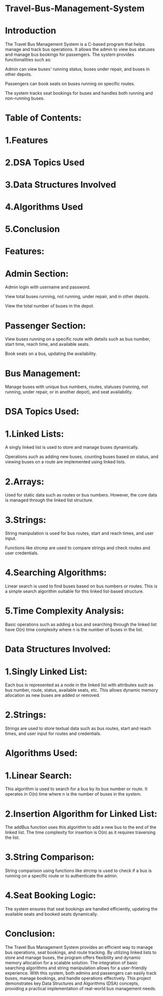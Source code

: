 # Travel-Bus-Management-System                     
    
# Introduction

The Travel Bus Management System is a C-based program that helps manage and track bus operations. It allows the admin to view bus statuses and manage bus bookings for passengers. The system provides functionalities such as:

Admin can view buses' running status, buses under repair, and buses in other depots.

Passengers can book seats on buses running on specific routes.

The system tracks seat bookings for buses and handles both running and non-running buses.

# Table of Contents:

# 1.Features

# 2.DSA Topics Used

# 3.Data Structures Involved

# 4.Algorithms Used

# 5.Conclusion

# Features:

# Admin Section:

Admin login with username and password.

View total buses running, not running, under repair, and in other depots.

View the total number of buses in the depot.

# Passenger Section:

View buses running on a specific route with details such as bus number, start time, reach time, and available seats.

Book seats on a bus, updating the availability.

# Bus Management:

Manage buses with unique bus numbers, routes, statuses (running, not running, under repair, or in another depot), and seat availability.

# DSA Topics Used:

# 1.Linked Lists:

A singly linked list is used to store and manage buses dynamically.

Operations such as adding new buses, counting buses based on status, and viewing buses on a route are implemented using linked lists.

# 2.Arrays:

Used for static data such as routes or bus numbers. However, the core data is managed through the linked list structure.

# 3.Strings:

String manipulation is used for bus routes, start and reach times, and user input.

Functions like strcmp are used to compare strings and check routes and user credentials.

# 4.Searching Algorithms:

Linear search is used to find buses based on bus numbers or routes. This is a simple search algorithm suitable for this linked list-based structure.

# 5.Time Complexity Analysis:

Basic operations such as adding a bus and searching through the linked list have O(n) time complexity where n is the number of buses in the list.

# Data Structures Involved:

# 1.Singly Linked List:

Each bus is represented as a node in the linked list with attributes such as bus number, route, status, available seats, etc. This allows dynamic memory allocation as new buses are added or removed.

# 2.Strings:

Strings are used to store textual data such as bus routes, start and reach times, and user input for routes and credentials.

# Algorithms Used:

# 1.Linear Search:

This algorithm is used to search for a bus by its bus number or route. It operates in O(n) time where n is the number of buses in the system.

# 2.Insertion Algorithm for Linked List:

The addBus function uses this algorithm to add a new bus to the end of the linked list. The time complexity for insertion is O(n) as it requires traversing the list.

# 3.String Comparison:

String comparison using functions like strcmp is used to check if a bus is running on a specific route or to authenticate the admin.

# 4.Seat Booking Logic:

The system ensures that seat bookings are handled efficiently, updating the available seats and booked seats dynamically.

# Conclusion:

The Travel Bus Management System provides an efficient way to manage bus operations, seat bookings, and route tracking. By utilizing linked lists to store and manage buses, the program offers flexibility and dynamic memory allocation for a scalable solution. The integration of basic searching algorithms and string manipulation allows for a user-friendly experience. With this system, both admins and passengers can easily track buses, manage bookings, and handle operations effectively. This project demonstrates key Data Structures and Algorithms (DSA) concepts, providing a practical implementation of real-world bus management needs.


